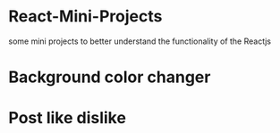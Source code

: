 # React-Mini-Projects
some mini projects to better understand the functionality of the Reactjs
# Background color changer
# Post like dislike 


